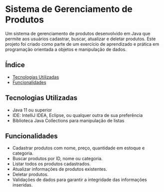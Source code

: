 # Sistema de Gerenciamento de Produtos

Um sistema de gerenciamento de produtos desenvolvido em Java que permite aos usuários cadastrar, buscar, atualizar e deletar produtos. Este projeto foi criado como parte de um exercício de aprendizado e prática em programação orientada a objetos e manipulação de dados.

## Índice

- [Tecnologias Utilizadas](#tecnologias-utilizadas)
- [Funcionalidades](#funcionalidades)

## Tecnologias Utilizadas

- Java 11 ou superior
- IDE: IntelliJ IDEA, Eclipse, ou qualquer outra de sua preferência
- Biblioteca Java Collections para manipulação de listas

## Funcionalidades

- Cadastrar produtos com nome, preço, quantidade em estoque e categoria.
- Buscar produtos por ID, nome ou categoria.
- Listar todos os produtos cadastrados.
- Atualizar informações de produtos existentes.
- Deletar produtos.
- Validações de dados para garantir a integridade das informações inseridas.

